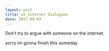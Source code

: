 ```yaml
---
layout: post
title: on internet dialogues
date: 2017-09-03
---
```

Don't try to argue with someone on the internet.

sorry im gonna finish this someday
